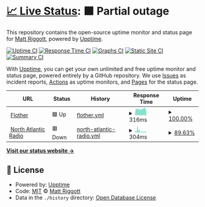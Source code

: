 # [📈 Live Status](https://flother.github.io/upptime): <!--live status--> **🟧 Partial outage**

This repository contains the open-source uptime monitor and status page for [Matt Riggott](https://flother.is/), powered by [Upptime](https://github.com/upptime/upptime).

[![Uptime CI](https://github.com/koj-co/upptime/workflows/Uptime%20CI/badge.svg)](https://github.com/koj-co/upptime/actions?query=workflow%3A%22Uptime+CI%22)
[![Response Time CI](https://github.com/koj-co/upptime/workflows/Response%20Time%20CI/badge.svg)](https://github.com/koj-co/upptime/actions?query=workflow%3A%22Response+Time+CI%22)
[![Graphs CI](https://github.com/koj-co/upptime/workflows/Graphs%20CI/badge.svg)](https://github.com/koj-co/upptime/actions?query=workflow%3A%22Graphs+CI%22)
[![Static Site CI](https://github.com/koj-co/upptime/workflows/Static%20Site%20CI/badge.svg)](https://github.com/koj-co/upptime/actions?query=workflow%3A%22Static+Site+CI%22)
[![Summary CI](https://github.com/koj-co/upptime/workflows/Summary%20CI/badge.svg)](https://github.com/koj-co/upptime/actions?query=workflow%3A%22Summary+CI%22)

With [Upptime](https://upptime.js.org), you can get your own unlimited and free uptime monitor and status page, powered entirely by a GitHub repository. We use [Issues](https://github.com/flother/upptime/issues) as incident reports, [Actions](https://github.com/flother/upptime/actions) as uptime monitors, and [Pages](https://flother.github.io/upptime) for the status page.

<!--start: status pages-->
<!-- This summary is generated by Upptime (https://github.com/upptime/upptime) -->
<!-- Do not edit this manually, your changes will be overwritten -->
<!-- prettier-ignore -->
| URL | Status | History | Response Time | Uptime |
| --- | ------ | ------- | ------------- | ------ |
| <img alt="" src="https://www.flother.is/favicon.ico" height="13"> [Flother](https://www.flother.is) | 🟩 Up | [flother.yml](https://github.com/flother/upptime/commits/master/history/flother.yml) | <details><summary><img alt="Response time graph" src="./graphs/flother/response-time-week.png" height="20"> 316ms</summary><br><a href="https://flother.github.io/upptime/history/flother"><img alt="Response time 318" src="https://img.shields.io/endpoint?url=https%3A%2F%2Fraw.githubusercontent.com%2Fflother%2Fupptime%2Fmaster%2Fapi%2Fflother%2Fresponse-time.json"></a><br><a href="https://flother.github.io/upptime/history/flother"><img alt="24-hour response time 357" src="https://img.shields.io/endpoint?url=https%3A%2F%2Fraw.githubusercontent.com%2Fflother%2Fupptime%2Fmaster%2Fapi%2Fflother%2Fresponse-time-day.json"></a><br><a href="https://flother.github.io/upptime/history/flother"><img alt="7-day response time 316" src="https://img.shields.io/endpoint?url=https%3A%2F%2Fraw.githubusercontent.com%2Fflother%2Fupptime%2Fmaster%2Fapi%2Fflother%2Fresponse-time-week.json"></a><br><a href="https://flother.github.io/upptime/history/flother"><img alt="30-day response time 318" src="https://img.shields.io/endpoint?url=https%3A%2F%2Fraw.githubusercontent.com%2Fflother%2Fupptime%2Fmaster%2Fapi%2Fflother%2Fresponse-time-month.json"></a><br><a href="https://flother.github.io/upptime/history/flother"><img alt="1-year response time 318" src="https://img.shields.io/endpoint?url=https%3A%2F%2Fraw.githubusercontent.com%2Fflother%2Fupptime%2Fmaster%2Fapi%2Fflother%2Fresponse-time-year.json"></a></details> | <details><summary><a href="https://flother.github.io/upptime/history/flother">100.00%</a></summary><a href="https://flother.github.io/upptime/history/flother"><img alt="All-time uptime 100.00%" src="https://img.shields.io/endpoint?url=https%3A%2F%2Fraw.githubusercontent.com%2Fflother%2Fupptime%2Fmaster%2Fapi%2Fflother%2Fuptime.json"></a><br><a href="https://flother.github.io/upptime/history/flother"><img alt="24-hour uptime 100.00%" src="https://img.shields.io/endpoint?url=https%3A%2F%2Fraw.githubusercontent.com%2Fflother%2Fupptime%2Fmaster%2Fapi%2Fflother%2Fuptime-day.json"></a><br><a href="https://flother.github.io/upptime/history/flother"><img alt="7-day uptime 100.00%" src="https://img.shields.io/endpoint?url=https%3A%2F%2Fraw.githubusercontent.com%2Fflother%2Fupptime%2Fmaster%2Fapi%2Fflother%2Fuptime-week.json"></a><br><a href="https://flother.github.io/upptime/history/flother"><img alt="30-day uptime 100.00%" src="https://img.shields.io/endpoint?url=https%3A%2F%2Fraw.githubusercontent.com%2Fflother%2Fupptime%2Fmaster%2Fapi%2Fflother%2Fuptime-month.json"></a><br><a href="https://flother.github.io/upptime/history/flother"><img alt="1-year uptime 100.00%" src="https://img.shields.io/endpoint?url=https%3A%2F%2Fraw.githubusercontent.com%2Fflother%2Fupptime%2Fmaster%2Fapi%2Fflother%2Fuptime-year.json"></a></details>
| <img alt="" src="https://favicons.githubusercontent.com/www.northatlanticradio.com" height="13"> [North Atlantic Radio](https://www.northatlanticradio.com) | 🟥 Down | [north-atlantic-radio.yml](https://github.com/flother/upptime/commits/master/history/north-atlantic-radio.yml) | <details><summary><img alt="Response time graph" src="./graphs/north-atlantic-radio/response-time-week.png" height="20"> 304ms</summary><br><a href="https://flother.github.io/upptime/history/north-atlantic-radio"><img alt="Response time 438" src="https://img.shields.io/endpoint?url=https%3A%2F%2Fraw.githubusercontent.com%2Fflother%2Fupptime%2Fmaster%2Fapi%2Fnorth-atlantic-radio%2Fresponse-time.json"></a><br><a href="https://flother.github.io/upptime/history/north-atlantic-radio"><img alt="24-hour response time 262" src="https://img.shields.io/endpoint?url=https%3A%2F%2Fraw.githubusercontent.com%2Fflother%2Fupptime%2Fmaster%2Fapi%2Fnorth-atlantic-radio%2Fresponse-time-day.json"></a><br><a href="https://flother.github.io/upptime/history/north-atlantic-radio"><img alt="7-day response time 304" src="https://img.shields.io/endpoint?url=https%3A%2F%2Fraw.githubusercontent.com%2Fflother%2Fupptime%2Fmaster%2Fapi%2Fnorth-atlantic-radio%2Fresponse-time-week.json"></a><br><a href="https://flother.github.io/upptime/history/north-atlantic-radio"><img alt="30-day response time 438" src="https://img.shields.io/endpoint?url=https%3A%2F%2Fraw.githubusercontent.com%2Fflother%2Fupptime%2Fmaster%2Fapi%2Fnorth-atlantic-radio%2Fresponse-time-month.json"></a><br><a href="https://flother.github.io/upptime/history/north-atlantic-radio"><img alt="1-year response time 438" src="https://img.shields.io/endpoint?url=https%3A%2F%2Fraw.githubusercontent.com%2Fflother%2Fupptime%2Fmaster%2Fapi%2Fnorth-atlantic-radio%2Fresponse-time-year.json"></a></details> | <details><summary><a href="https://flother.github.io/upptime/history/north-atlantic-radio">89.63%</a></summary><a href="https://flother.github.io/upptime/history/north-atlantic-radio"><img alt="All-time uptime 84.24%" src="https://img.shields.io/endpoint?url=https%3A%2F%2Fraw.githubusercontent.com%2Fflother%2Fupptime%2Fmaster%2Fapi%2Fnorth-atlantic-radio%2Fuptime.json"></a><br><a href="https://flother.github.io/upptime/history/north-atlantic-radio"><img alt="24-hour uptime 100.00%" src="https://img.shields.io/endpoint?url=https%3A%2F%2Fraw.githubusercontent.com%2Fflother%2Fupptime%2Fmaster%2Fapi%2Fnorth-atlantic-radio%2Fuptime-day.json"></a><br><a href="https://flother.github.io/upptime/history/north-atlantic-radio"><img alt="7-day uptime 89.63%" src="https://img.shields.io/endpoint?url=https%3A%2F%2Fraw.githubusercontent.com%2Fflother%2Fupptime%2Fmaster%2Fapi%2Fnorth-atlantic-radio%2Fuptime-week.json"></a><br><a href="https://flother.github.io/upptime/history/north-atlantic-radio"><img alt="30-day uptime 84.24%" src="https://img.shields.io/endpoint?url=https%3A%2F%2Fraw.githubusercontent.com%2Fflother%2Fupptime%2Fmaster%2Fapi%2Fnorth-atlantic-radio%2Fuptime-month.json"></a><br><a href="https://flother.github.io/upptime/history/north-atlantic-radio"><img alt="1-year uptime 84.24%" src="https://img.shields.io/endpoint?url=https%3A%2F%2Fraw.githubusercontent.com%2Fflother%2Fupptime%2Fmaster%2Fapi%2Fnorth-atlantic-radio%2Fuptime-year.json"></a></details>

<!--end: status pages-->

[**Visit our status website →**](https://flother.github.io/upptime)

## 📄 License

- Powered by: [Upptime](https://github.com/upptime/upptime)
- Code: [MIT](./LICENSE) © [Matt Riggott](https://flother.is/)
- Data in the `./history` directory: [Open Database License](https://opendatacommons.org/licenses/odbl/1-0/)
